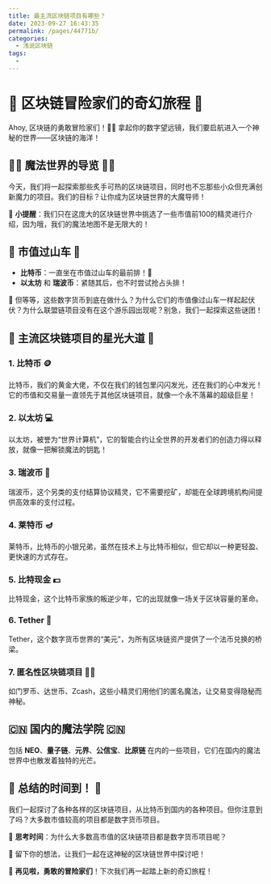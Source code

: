 ```yaml
---
title: 最主流区块链项目有哪些？
date: 2023-09-27 16:43:35
permalink: /pages/44771b/
categories: 
  - 浅说区块链
tags: 
  - 
---
```

# 🚀 区块链冒险家们的奇幻旅程 🚀

Ahoy, 区块链的勇敢冒险家们！🏴‍☠️ 拿起你的数字望远镜，我们要启航进入一个神秘的世界——区块链的海洋！

## 🧙‍♂️ 魔法世界的导览 🧙‍♂️

今天，我们将一起探索那些炙手可热的区块链项目，同时也不忘那些小众但充满创新魔力的项目。我们的目标？让你成为区块链世界的大魔导师！

🔮 **小提醒**：我们只在这庞大的区块链世界中挑选了一些市值前100的精灵进行介绍，因为哦，我们的魔法地图不是无限大的！

## 🎢 市值过山车 🎢

- **比特币**：一直坐在市值过山车的最前排！🎢
- **以太坊** 和 **瑞波币**：紧随其后，也不时尝试抢占头排！

🤔 但等等，这些数字货币到底在做什么？为什么它们的市值像过山车一样起起伏伏？为什么联盟链项目没有在这个游乐园出现呢？别急，我们一起探索这些谜团！

## 🌟 主流区块链项目的星光大道 🌟

### 1. **比特币** 🪙
比特币，我们的黄金大佬，不仅在我们的钱包里闪闪发光，还在我们的心中发光！它的市值和交易量一直领先于其他区块链项目，就像一个永不落幕的超级巨星！

### 2. **以太坊** 💻
以太坊，被誉为“世界计算机”，它的智能合约让全世界的开发者们的创造力得以释放，就像一把解锁魔法的钥匙！

### 3. **瑞波币** 💸
瑞波币，这个另类的支付结算协议精灵，它不需要挖矿，却能在全球跨境机构间提供高效率的支付过程。

### 4. **莱特币** 🪔
莱特币，比特币的小银兄弟，虽然在技术上与比特币相似，但它却以一种更轻盈、更快速的方式存在。

### 5. **比特现金** 💵
比特现金，这个比特币家族的叛逆少年，它的出现就像一场关于区块容量的革命。

### 6. **Tether** 🏦
Tether，这个数字货币世界的“美元”，为所有区块链资产提供了一个法币兑换的桥梁。

### 7. **匿名性区块链项目** 🕵️‍♂️
如门罗币、达世币、Zcash，这些小精灵们用他们的匿名魔法，让交易变得隐秘而神秘。

## 🇨🇳 国内的魔法学院 🇨🇳

包括 **NEO**、**量子链**、**元界**、**公信宝**、**比原链** 在内的一些项目，它们在国内的魔法世界中也散发着独特的光芒。

## 🧐 总结的时间到！ 🧐

我们一起探讨了各种各样的区块链项目，从比特币到国内的各种项目。但你注意到了吗？大多数市值较高的项目都是数字货币项目。

🤔 **思考时间**：为什么大多数高市值的区块链项目都是数字货币项目呢？

💌 留下你的想法，让我们一起在这神秘的区块链世界中探讨吧！

👋 **再见啦，勇敢的冒险家们**！下次我们再一起踏上新的奇幻旅程！

